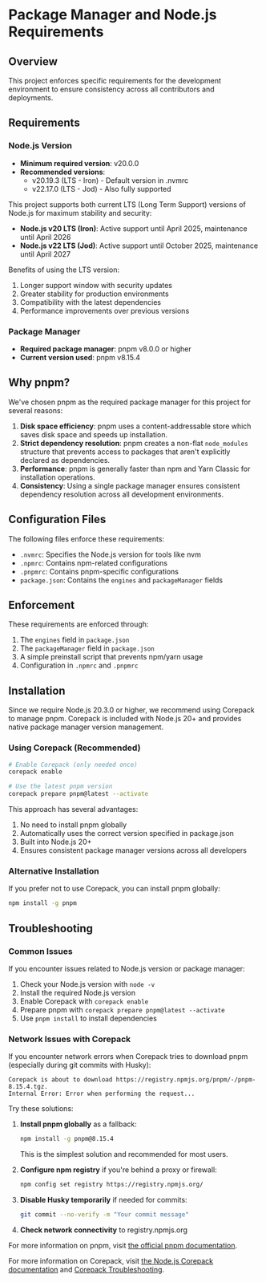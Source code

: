 # Package Manager and Node.js Requirements

## Overview

This project enforces specific requirements for the development environment to ensure consistency across all contributors and deployments.

## Requirements

### Node.js Version

- **Minimum required version**: v20.0.0
- **Recommended versions**: 
  - v20.19.3 (LTS - Iron) - Default version in .nvmrc
  - v22.17.0 (LTS - Jod) - Also fully supported

This project supports both current LTS (Long Term Support) versions of Node.js for maximum stability and security:

- **Node.js v20 LTS (Iron)**: Active support until April 2025, maintenance until April 2026
- **Node.js v22 LTS (Jod)**: Active support until October 2025, maintenance until April 2027

Benefits of using the LTS version:
1. Longer support window with security updates
2. Greater stability for production environments
3. Compatibility with the latest dependencies
4. Performance improvements over previous versions

### Package Manager

- **Required package manager**: pnpm v8.0.0 or higher
- **Current version used**: pnpm v8.15.4

## Why pnpm?

We've chosen pnpm as the required package manager for this project for several reasons:

1. **Disk space efficiency**: pnpm uses a content-addressable store which saves disk space and speeds up installation.
2. **Strict dependency resolution**: pnpm creates a non-flat `node_modules` structure that prevents access to packages that aren't explicitly declared as dependencies.
3. **Performance**: pnpm is generally faster than npm and Yarn Classic for installation operations.
4. **Consistency**: Using a single package manager ensures consistent dependency resolution across all development environments.

## Configuration Files

The following files enforce these requirements:

- `.nvmrc`: Specifies the Node.js version for tools like nvm
- `.npmrc`: Contains npm-related configurations
- `.pnpmrc`: Contains pnpm-specific configurations
- `package.json`: Contains the `engines` and `packageManager` fields

## Enforcement

These requirements are enforced through:

1. The `engines` field in `package.json`
2. The `packageManager` field in `package.json`
3. A simple preinstall script that prevents npm/yarn usage
4. Configuration in `.npmrc` and `.pnpmrc`

## Installation

Since we require Node.js 20.3.0 or higher, we recommend using Corepack to manage pnpm. Corepack is included with Node.js 20+ and provides native package manager version management.

### Using Corepack (Recommended)

```bash
# Enable Corepack (only needed once)
corepack enable

# Use the latest pnpm version
corepack prepare pnpm@latest --activate
```


This approach has several advantages:

1. No need to install pnpm globally
2. Automatically uses the correct version specified in package.json
3. Built into Node.js 20+
4. Ensures consistent package manager versions across all developers

### Alternative Installation

If you prefer not to use Corepack, you can install pnpm globally:

```bash
npm install -g pnpm
```


## Troubleshooting

### Common Issues

If you encounter issues related to Node.js version or package manager:

1. Check your Node.js version with `node -v`
2. Install the required Node.js version
3. Enable Corepack with `corepack enable`
4. Prepare pnpm with `corepack prepare pnpm@latest --activate`
5. Use `pnpm install` to install dependencies

### Network Issues with Corepack

If you encounter network errors when Corepack tries to download pnpm (especially during git commits with Husky):

```text
Corepack is about to download https://registry.npmjs.org/pnpm/-/pnpm-8.15.4.tgz.
Internal Error: Error when performing the request...
```


Try these solutions:

1. **Install pnpm globally** as a fallback:

   ```bash
   npm install -g pnpm@8.15.4
   ```

   This is the simplest solution and recommended for most users.

2. **Configure npm registry** if you're behind a proxy or firewall:

   ```bash
   npm config set registry https://registry.npmjs.org/
   ```

3. **Disable Husky temporarily** if needed for commits:

   ```bash
   git commit --no-verify -m "Your commit message"
   ```

4. **Check network connectivity** to registry.npmjs.org

For more information on pnpm, visit [the official pnpm documentation](https://pnpm.io/).

For more information on Corepack, visit [the Node.js Corepack documentation](https://nodejs.org/api/corepack.html) and [Corepack Troubleshooting](https://github.com/nodejs/corepack#troubleshooting).